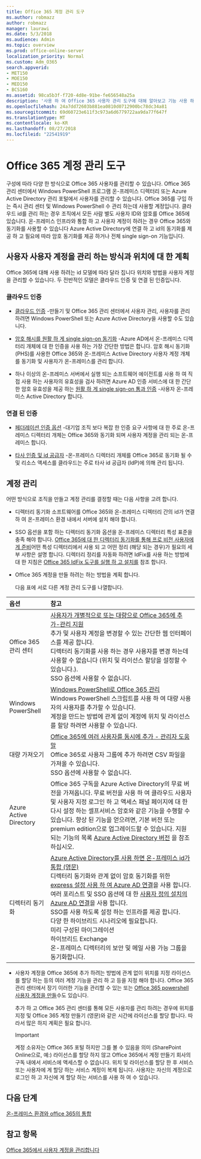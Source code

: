 ```yaml
---
title: Office 365 계정 관리 도구
ms.author: robmazz
author: robmazz
manager: laurawi
ms.date: 5/3/2018
ms.audience: Admin
ms.topic: overview
ms.prod: office-online-server
localization_priority: Normal
ms.custom: Adm_O365
search.appverid:
- MET150
- MOE150
- MED150
- BCS160
ms.assetid: 98ca5b3f-f720-4d8e-91be-fe656548a25a
description: '사용 하 여 Office 365 사용자 관리 도구에 대해 알아보고 기능 사용 하 여 사용자 id를 관리 하는 방법에 따라 다릅니다. '
ms.openlocfilehash: 24a7dd72603b881ea0810d0712900bc78dc34a81
ms.sourcegitcommit: 69d60723e611f3c973a6d6779722aa9da77f647f
ms.translationtype: MT
ms.contentlocale: ko-KR
ms.lasthandoff: 08/27/2018
ms.locfileid: "22541919"
---
```

# <a name="tools-to-manage-office-365-accounts"></a>Office 365 계정 관리 도구

구성에 따라 다양 한 방식으로 Office 365 사용자를 관리할 수 있습니다. Office 365 관리 센터에서 Windows PowerShell 프로그램 온-프레미스 디렉터리 또는 Azure Active Directory 관리 포털에서 사용자를 관리할 수 있습니다. Office 365를 구입 하는 즉시 관리 센터 및 Windows PowerShell 수 관리 하는데 사용할 계정입니다. 클라우드 id를 관리 하는 경우 조직에서 모든 사람 별도 사용자 ID와 암호를 Office 365에 있습니다. 온-프레미스 인프라와 통합 하 고 사용자 계정이 하려는 경우 Office 365와 동기화를 사용할 수 있습니다 Azure Active Directory에 연결 하 고 id의 동기화를 제공 하 고 필요에 따라 암호 동기화를 제공 하거나 전체 single sign-on 기능입니다.
  
## <a name="plan-for-where-and-how-you-will-manage-your-user-accounts"></a>사용자 사용자 계정을 관리 하는 방식과 위치에 대 한 계획

Office 365에 대해 사용 하려는 id 모델에 따라 달라 집니다 위치와 방법을 사용자 계정을 관리할 수 있습니다. 두 전반적인 모델은 클라우드 인증 및 연결 된 인증입니다.
  
### <a name="cloud-authentication"></a>클라우드 인증

- [클라우드 인증](about-office-365-identity.md#cloud-authentication) -만들기 및 Office 365 관리 센터에서 사용자 관리, 사용자를 관리 하려면 Windows PowerShell 또는 Azure Active Directory을 사용할 수도 있습니다. 
    
- [암호 해시를 원활 하 게 single sign-on 동기화](about-office-365-identity.md) -Azure AD에서 온-프레미스 디렉터리 개체에 대 한 인증을 사용 하는 가장 간단한 방법은 합니다. 암호 해시 동기화 (PHS)를 사용한 Office 365와 온-프레미스 Active Directory 사용자 계정 개체를 동기화 및 사용자가 온-프레미스를 관리 합니다. 
    
- 하나 이상의 온-프레미스 서버에서 실행 되는 소프트웨어 에이전트를 사용 하 여 직접 사용 하는 사용자의 유효성을 검사 하려면 Azure AD 인증 서비스에 대 한 간단한 암호 유효성을 제공 하는 [원활 하 게 single sign-on 통과 인증](about-office-365-identity.md) -사용자 온-프레미스 Active Directory 합니다. 
    
### <a name="federated-authentication"></a>연결 된 인증

- [페더레이션 인증 옵션](about-office-365-identity.md#federated-authentication-options) -대기업 조직 보다 복잡 한 인증 요구 사항에 대 한 주로 온-프레미스 디렉터리 개체는 Office 365와 동기화 되며 사용자 계정을 관리 되는 온-프레미스 합니다. 
    
- [타사 인증 및 id 공급자](about-office-365-identity.md) -온-프레미스 디렉터리 개체를 Office 365로 동기화 될 수 및 리소스 액세스를 클라우드는 주로 타사 id 공급자 (IdP)에 의해 관리 됩니다. 
    
## <a name="managing-accounts"></a>계정 관리

어떤 방식으로 조직을 만들고 계정 관리를 결정할 때는 다음 사항을 고려 합니다.
  
- 디렉터리 동기화 소프트웨어를 Office 365와 온-프레미스 디렉터리 간의 id가 연결 하 여 온-프레미스 환경 내에서 서버에 설치 해야 합니다.
    
- SSO 옵션을 포함 하는 디렉터리 동기화 옵션을 온-프레미스 디렉터리 특성 표준을 충족 해야 합니다. [Office 365에 대 한 디렉터리 동기화를 통해 프로 비전 사용자에 게 준비](prepare-for-directory-synchronization.md)어떤 특성 디렉터리에서 사용 되 고 어떤 정리 (해당 되는 경우)가 필요의 세부 사항은 설명 합니다. 디렉터리 정리를 자동화 하려면 IdFix를 사용 하는 방법에 대 한 지침은 [Office 365 IdFix 도구를 실행 하 고 설치를](install-and-run-idfix.md) 참조 합니다. 
    
- Office 365 계정을 만들 하려는 하는 방법을 계획 합니다.
    
    다음 표에 서로 다른 계정 관리 도구를 나열합니다.
    
|**옵션**|**참고**|
|:-----|:-----|
|Office 365 관리 센터  <br/> |[사용자가 개별적으로 또는 대량으로 Office 365에 추가-관리 지원](https://support.office.com/article/1970f7d6-03b5-442f-b385-5880b9c256ec) <br/>  추가 및 사용자 계정을 변경할 수 있는 간단한 웹 인터페이스를 제공 합니다.  <br/>  디렉터리 동기화를 사용 하는 경우 사용자를 변경 하는데 사용할 수 없습니다 (위치 및 라이선스 할당을 설정할 수 있습니다.).  <br/>  SSO 옵션에 사용할 수 없습니다.  <br/> |
|Windows PowerShell  <br/> |[Windows PowerShell로 Office 365 관리](https://go.microsoft.com/fwlink/p/?LinkId=698471) <br/>  Windows PowerShell 스크립트를 사용 하 여 대량 사용자의 사용자를 추가할 수 있습니다.  <br/>  계정을 만드는 방법에 관계 없이 계정에 위치 및 라이선스를 할당 하려면 사용할 수 있습니다.  <br/> |
|대량 가져오기  <br/> |[Office 365에 여러 사용자를 동시에 추가 - 관리자 도움말](add-several-users-at-the-same-time.md) <br/>  Office 365로 사용자 그룹에 추가 하려면 CSV 파일을 가져올 수 있습니다.  <br/>  SSO 옵션에 사용할 수 없습니다.  <br/> |
|Azure Active Directory  <br/> |Office 365 구독을 Azure Active Directory의 무료 버전을 가져옵니다. 무료 버전을 사용 하 여 클라우드 사용자 및 사용자 지정 로그인 하 고 액세스 패널 페이지에 대 한 다시 설정 하는 셀프서비스 암호와 같은 기능을 수행할 수 있습니다. 향상 된 기능을 얻으려면, 기본 버전 또는 premium edition으로 업그레이드할 수 있습니다. 지원 되는 기능의 목록 [Azure Active Directory 버전](https://go.microsoft.com/fwlink/p/?LinkId=698465) 을 참조 하십시오.<br/> |
|디렉터리 동기화  <br/> |[Azure Active Directory를 사용 하면 온-프레미스 id가 통합 (영문)](https://go.microsoft.com/fwlink/p/?LinkID=624168) <br/>  디렉터리 동기화와 관계 없이 암호 동기화를 위한 [express 설정 사용 하 여 Azure AD 연결](https://go.microsoft.com/fwlink/p/?LinkID=698537)을 사용 합니다.  <br/>  여러 포리스트 및 SSO 옵션에 대 한 [사용자 정의 설치의 Azure AD 연결](https://go.microsoft.com/fwlink/p/?LinkId=698430)을 사용 합니다.  <br/>  SSO를 사용 하도록 설정 하는 인프라를 제공 합니다.  <br/>  다양 한 하이브리드 시나리오에 필요합니다.  <br/>  미리 구성된 마이그레이션  <br/>  하이브리드 Exchange  <br/>  온-프레미스 디렉터리의 보안 및 메일 사용 가능 그룹을 동기화합니다.  <br/> |
   
- 사용자 계정을 Office 365에 추가 하려는 방법에 관계 없이 위치를 지정 라이선스를 할당 하는 등의 여러 계정 기능을 관리 하 고 등을 지정 해야 합니다. Office 365 관리 센터에서 장기 이러한 기능을 관리할 수 있는 또는 [Office 365 powershell 사용자 계정을 만들](https://go.microsoft.com/fwlink/p/?LinkId=717083)수도 있습니다.
    
    추가 하 고 Office 365 관리 센터를 통해 모든 사용자를 관리 하려는 경우에 위치를 지정 및 Office 365 계정 만들기 (영문)와 같은 시간에 라이선스를 할당 합니다. 따라서 많은 하지 계획은 필요 합니다.
    
    > [!IMPORTANT]
    > 계정 소유자는 Office 365 포털 하지만 그를 볼 수 있음을 의미 (SharePoint Online으로, 예:) 라이선스를 할당 하지 않고 Office 365에서 계정 만들기 회사의 구독 내에서 서비스에 액세스할 수 없습니다. 위치 및 라이선스를 할당 한 후 서비스 또는 사용자에 게 할당 하는 서비스 계정이 복제 됩니다. 사용자는 자신의 계정으로 로그인 하 고 자신에 게 할당 하는 서비스를 사용 하 여 수 있습니다. 
  
## <a name="next-steps"></a>다음 단계

[온-프레미스 환경와 office 365의 통합](office-365-integration.md)
  
## <a name="see-also"></a>참고 항목

[Office 365에서 사용자 계정을 관리합니다](https://support.office.com/article/3204162b-0b6c-4838-8a11-394b9bfd31de.aspx)
  

